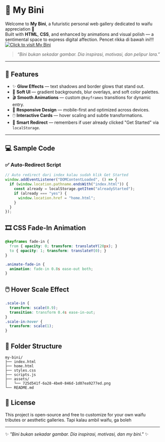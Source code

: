 # 🌌 My Bini

Welcome to **My Bini**, a futuristic personal web gallery dedicated to waifu appreciation 💖  
Built with **HTML**, **CSS**, and enhanced by animations and visual polish — a sentimental space to express digital affection.
Pencet rikka di bawah ini!!!
[![Click to visit My Bini](https://c.tenor.com/MnKTOrmSEnYAAAAC/tenor.gif)](https://my-kisah-rucky.vercel.app/)

> _“Bini bukan sekadar gambar. Dia inspirasi, motivasi, dan pelipur lara.”_

---

## 🚀 Features

- ✨ **Glow Effects** — text shadows and border glows that stand out.
- 🎨 **Soft UI** — gradient backgrounds, blur overlays, and soft color palettes.
- 🎬 **Smooth Animations** — custom `@keyframes` transitions for dynamic entry.
- 📱 **Responsive Design** — mobile-first and optimized across devices.
- 🖱️ **Interactive Cards** — hover scaling and subtle transformations.
- 🔁 **Smart Redirect** — remembers if user already clicked "Get Started" via `localStorage`.

---

## 💻 Sample Code

### ✅ Auto-Redirect Script
```js
// Auto redirect dari index kalau sudah klik Get Started
window.addEventListener("DOMContentLoaded", () => {
  if (window.location.pathname.endsWith("index.html")) {
    const already = localStorage.getItem("alreadyStarted");
    if (already === "yes") {
      window.location.href = "home.html";
    }
  }
});
```


## 🎞️ CSS Fade-In Animation
```css
@keyframes fade-in {
  from { opacity: 0; transform: translateY(20px); }
  to { opacity: 1; transform: translateY(0); }
}

.animate-fade-in {
  animation: fade-in 0.8s ease-out both;
}
```
## 🖱️ Hover Scale Effect
```css
.scale-in {
  transform: scale(0.9);
  transition: transform 0.4s ease-in-out;
}
.scale-in:hover {
  transform: scale(1);
}
```

## 📁 Folder Structure
```
my-bini/
├── index.html
├── home.html
├── styles.css
├── scripts.js
├── assets/
│   └── 725d541f-6a28-4be0-846d-1d07ea9277ed.png
└── README.md
```

## 📜 License

This project is open-source and free to customize for your own waifu tributes or aesthetic galleries. Tapi kalau ambil waifu, ga boleh

---

✨ *"Bini bukan sekadar gambar. Dia inspirasi, motivasi, dan my bini."* ✨
